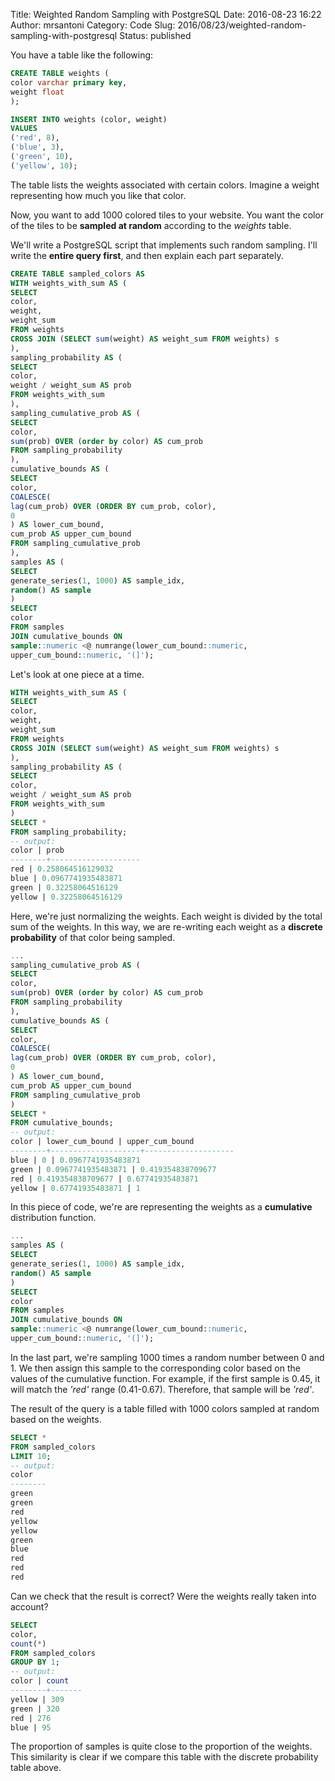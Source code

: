 Title: Weighted Random Sampling with PostgreSQL
Date: 2016-08-23 16:22
Author: mrsantoni
Category: Code
Slug: 2016/08/23/weighted-random-sampling-with-postgresql
Status: published

You have a table like the following:

```sql
CREATE TABLE weights (
color varchar primary key,
weight float
);

INSERT INTO weights (color, weight)
VALUES
('red', 8),
('blue', 3),
('green', 10),
('yellow', 10);
```

The table lists the weights associated with certain colors. Imagine a
weight representing how much you like that color.

Now, you want to add 1000 colored tiles to your website. You want the
color of the tiles to be **sampled at random** according to the
*weights* table.

We'll write a PostgreSQL script that implements such random sampling.
I'll write the **entire query first**, and then explain each part
separately.

```sql
CREATE TABLE sampled_colors AS
WITH weights_with_sum AS (
SELECT
color,
weight,
weight_sum
FROM weights
CROSS JOIN (SELECT sum(weight) AS weight_sum FROM weights) s
),
sampling_probability AS (
SELECT
color,
weight / weight_sum AS prob
FROM weights_with_sum
),
sampling_cumulative_prob AS (
SELECT
color,
sum(prob) OVER (order by color) AS cum_prob
FROM sampling_probability
),
cumulative_bounds AS (
SELECT
color,
COALESCE(
lag(cum_prob) OVER (ORDER BY cum_prob, color),
0
) AS lower_cum_bound,
cum_prob AS upper_cum_bound
FROM sampling_cumulative_prob
),
samples AS (
SELECT
generate_series(1, 1000) AS sample_idx,
random() AS sample
)
SELECT
color
FROM samples
JOIN cumulative_bounds ON
sample::numeric <@ numrange(lower_cum_bound::numeric,
upper_cum_bound::numeric, '(]');
```

Let's look at one piece at a time.

```sql
WITH weights_with_sum AS (
SELECT
color,
weight,
weight_sum
FROM weights
CROSS JOIN (SELECT sum(weight) AS weight_sum FROM weights) s
),
sampling_probability AS (
SELECT
color,
weight / weight_sum AS prob
FROM weights_with_sum
)
SELECT *
FROM sampling_probability;
-- output:
color | prob
--------+--------------------
red | 0.258064516129032
blue | 0.0967741935483871
green | 0.32258064516129
yellow | 0.32258064516129
```

Here, we're just normalizing the weights. Each weight is divided by the
total sum of the weights. In this way, we are re-writing each weight as
a **discrete probability** of that color being sampled.

```sql
...
sampling_cumulative_prob AS (
SELECT
color,
sum(prob) OVER (order by color) AS cum_prob
FROM sampling_probability
),
cumulative_bounds AS (
SELECT
color,
COALESCE(
lag(cum_prob) OVER (ORDER BY cum_prob, color),
0
) AS lower_cum_bound,
cum_prob AS upper_cum_bound
FROM sampling_cumulative_prob
)
SELECT *
FROM cumulative_bounds;
-- output:
color | lower_cum_bound | upper_cum_bound
--------+--------------------+--------------------
blue | 0 | 0.0967741935483871
green | 0.0967741935483871 | 0.419354838709677
red | 0.419354838709677 | 0.67741935483871
yellow | 0.67741935483871 | 1
```

In this piece of code, we're are representing the weights as a
**cumulative** distribution function.

```sql
...
samples AS (
SELECT
generate_series(1, 1000) AS sample_idx,
random() AS sample
)
SELECT
color
FROM samples
JOIN cumulative_bounds ON
sample::numeric <@ numrange(lower_cum_bound::numeric,
upper_cum_bound::numeric, '(]');
```

In the last part, we're sampling 1000 times a random number between 0
and 1. We then assign this sample to the corresponding color based on
the values of the cumulative function. For example, if the first sample
is 0.45, it will match the *'red'* range (0.41-0.67). Therefore, that
sample will be *'red'*.

The result of the query is a table filled with 1000 colors sampled at
random based on the weights.

```sql
SELECT *
FROM sampled_colors
LIMIT 10;
-- output:
color
--------
green
green
red
yellow
yellow
green
blue
red
red
red
```

Can we check that the result is correct? Were the weights really taken
into account?

```sql
SELECT
color,
count(*)
FROM sampled_colors
GROUP BY 1;
-- output:
color | count
--------+-------
yellow | 309
green | 320
red | 276
blue | 95
```

The proportion of samples is quite close to the proportion of the
weights. This similarity is clear if we compare this table with the
discrete probability table above.
